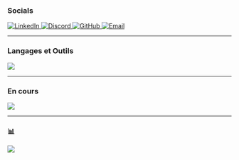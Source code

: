 ###  Socials
<p>
  <a href="https://www.linkedin.com/in/ghita-lahbabi-0134b2231/" target="_blank">
    <img src="https://skillicons.dev/icons?i=linkedin" alt="LinkedIn" />
  </a>
  <a href="https://discord.com/users/ghitano" target="_blank">
    <img src="https://skillicons.dev/icons?i=discord" alt="Discord" />
  </a>
  <a href="https://github.com/ghitanooo" target="_blank">
    <img src="https://skillicons.dev/icons?i=github" alt="GitHub" />
  </a>
  <a href="mailto:ton.ghitalhb864@gmail.com">
    <img src="https://skillicons.dev/icons?i=gmail" alt="Email" />
  </a>
</p>

---

### Langages et Outils
<p>
  <img src="https://skillicons.dev/icons?i=python,cpp,html,css,javascript,git,vscode,linux,powershell,qt" />
</p>

---

### En cours
<p>
  <img src="https://skillicons.dev/icons?i=java,react,c,cs,sql" />
</p>

---

### 📊  
<p>
  <img src="https://github-readme-streak-stats.herokuapp.com?user=ghitanooo&theme=tokyonight&hide_border=true" />
</p>
